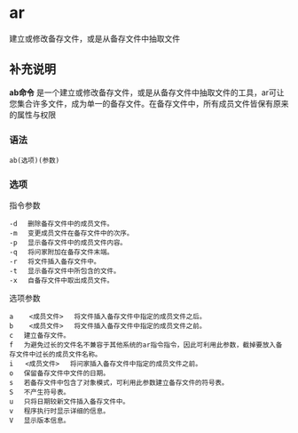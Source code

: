 ar
===

建立或修改备存文件，或是从备存文件中抽取文件

## 补充说明

**ab命令** 是一个建立或修改备存文件，或是从备存文件中抽取文件的工具，ar可让您集合许多文件，成为单一的备存文件。在备存文件中，所有成员文件皆保有原来的属性与权限

### 语法  

```
ab(选项)(参数)
```

### 选项  

指令参数 

```
-d 　删除备存文件中的成员文件。 
-m 　变更成员文件在备存文件中的次序。 
-p 　显示备存文件中的成员文件内容。 
-q 　将问家附加在备存文件末端。 
-r 　将文件插入备存文件中。 
-t 　显示备存文件中所包含的文件。 
-x 　自备存文件中取出成员文件。 
```

选项参数 

```
a    <成员文件> 　将文件插入备存文件中指定的成员文件之后。 
b    <成员文件> 　将文件插入备存文件中指定的成员文件之前。 
c 　建立备存文件。 
f 　为避免过长的文件名不兼容于其他系统的ar指令指令，因此可利用此参数，截掉要放入备存文件中过长的成员文件名称。 
i   <成员文件> 　将问家插入备存文件中指定的成员文件之前。 
o 　保留备存文件中文件的日期。 
s 　若备存文件中包含了对象模式，可利用此参数建立备存文件的符号表。 
S 　不产生符号表。 
u 　只将日期较新文件插入备存文件中。 
v 　程序执行时显示详细的信息。 
V 　显示版本信息。
```


<!-- Linux命令行搜索引擎：https://jaywcjlove.github.io/linux-command/ -->
